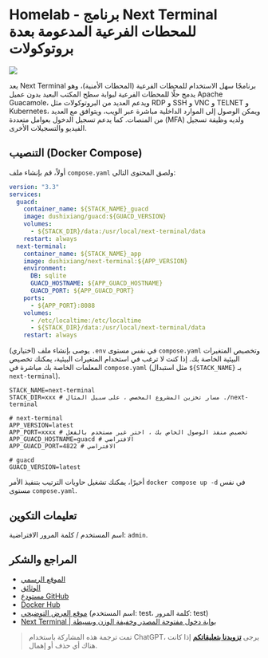 # Homelab - برنامج Next Terminal للمحطات الفرعية المدعومة بعدة بروتوكولات

![](https://f004.backblazeb2.com/file/wiki-media/img/20230312001443.png)

يعد Next Terminal برنامجًا سهل الاستخدام للمحطات الفرعية (المحطات الأمنية)، وهو يدمج حلًا للمحطات الفرعية لبوابة سطح المكتب البعيد بدون عميل Apache Guacamole، ويدعم العديد من البروتوكولات مثل RDP و SSH و VNC و TELNET و Kubernetes، ويمكن الوصول إلى الموارد الداخلية مباشرة عبر الويب، ويتوافق مع العديد من المنصات. كما يدعم تسجيل الدخول بعوامل متعددة (MFA) ولديه وظيفة تسجيل الفيديو والتسجيلات الأخرى.

## التنصيب (Docker Compose)

أولاً، قم بإنشاء ملف `compose.yaml` ولصق المحتوى التالي:

```yaml title="compose.yaml"
version: "3.3"
services:
  guacd:
    container_name: ${STACK_NAME}_guacd
    image: dushixiang/guacd:${GUACD_VERSION}
    volumes:
      - ${STACK_DIR}/data:/usr/local/next-terminal/data
    restart: always
  next-terminal:
    container_name: ${STACK_NAME}_app
    image: dushixiang/next-terminal:${APP_VERSION}
    environment:
      DB: sqlite
      GUACD_HOSTNAME: ${APP_GUACD_HOSTNAME}
      GUACD_PORT: ${APP_GUACD_PORT}
    ports:
      - ${APP_PORT}:8088
    volumes:
      - /etc/localtime:/etc/localtime
      - ${STACK_DIR}/data:/usr/local/next-terminal/data
    restart: always
```

(اختياري) يوصى بإنشاء ملف `.env` في نفس مستوى `compose.yaml` وتخصيص المتغيرات البيئية الخاصة بك. إذا كنت لا ترغب في استخدام المتغيرات البيئية، يمكنك تخصيص المعلمات الخاصة بك مباشرة في `compose.yaml` (مثل استبدال `${STACK_NAME}` بـ `next-terminal`).

```dotenv title=".env"
STACK_NAME=next-terminal
STACK_DIR=xxx # مسار تخزين المشروع المخصص ، على سبيل المثال ./next-terminal

# next-terminal
APP_VERSION=latest
APP_PORT=xxxx # تخصيص منفذ الوصول الخاص بك ، اختر غير مستخدم بالفعل
APP_GUACD_HOSTNAME=guacd # الافتراضي
APP_GUACD_PORT=4822 # الافتراضي

# guacd
GUACD_VERSION=latest
```

أخيرًا، يمكنك تشغيل حاويات الترتيب بتنفيذ الأمر `docker compose up -d` في نفس مستوى `compose.yaml`.

## تعليمات التكوين

اسم المستخدم / كلمة المرور الافتراضية: `admin`.

## المراجع والشكر

- [الموقع الرسمي](https://next-terminal.typesafe.cn/)
- [الوثائق](https://next-terminal.typesafe.cn/docs/install/docker-install.html)
- [مستودع GitHub](https://github.com/dushixiang/next-terminal)
- [Docker Hub](https://hub.docker.com/r/dushixiang/next-terminal)
- [موقع العرض التوضيحي](https://next.typesafe.cn/) (اسم المستخدم: test، كلمة المرور: test)
- [Next Terminal | بوابة دخول مفتوحة المصدر وخفيفة الوزن وبسيطة](https://blog.samliu.tech/2022/07/22/next-terminal-%D9%83%D9%88%D8%A7%D8%A8%D9%8A%D8%B3-%D8%A8%D9%88%D8%A7%D8%A8%D8%A9-%D8%AF%D8%AE%D9%88%D9%84-%D9%85%D9%81%D8%AA%D9%88%D8%AD%D8%A9-%D8%A7%D9%84%D9%85%D8%B5%D8%AF%D8%B1-%D9%88%D8%AE%D9%81%D9%8A%D9%81%D8%A9-%D8%A7%D9%84%D9%88%D8%B2%D9%86-%D9%88%D8%A8%D8%B3%D9%8A%D8%B7%D8%A9%D8%9Futm_source=rss&utm_medium=rss&utm_campaign=next-terminal-%25e5%25bc%2580%25e6%25ba%2590-%25e8%25bd%25bb%25e9%2587%258f-%25e7%25ae%2580%25e5%258d%2595%25e7%259a%2584%25e5%25a0%25a1%25e5%259e%2592%25e6%259c%25ba)

> تمت ترجمة هذه المشاركة باستخدام ChatGPT، يرجى [**تزويدنا بتعليقاتكم**](https://github.com/linyuxuanlin/Wiki_MkDocs/issues/new) إذا كانت هناك أي حذف أو إهمال.